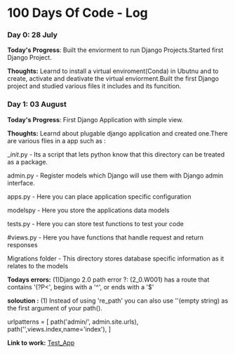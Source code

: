 # 100 Days Of Code - Log

### Day 0: 28 July

**Today's Progress**: Built the enviorment to run Django Projects.Started first Django Project.

**Thoughts:** Learnd to install a virtual enviroment(Conda) in Ubutnu and to create, activate and deativate the virtual enviorment.Built the first Django project and studied various files it includes and its funcition.


### Day 1: 03 August

**Today's Progress**: First Django Application with simple view.

**Thoughts:** Learnd about plugable django application and created one.There are various flies in  a app such as :

__init_.py - Its a script that lets python know that this directory can be treated as a package.

admin.py - Register models which Django will use them with Django admin interface.

apps.py - Here you can place application specific configuration

modelspy - Here you store the applications data models

tests.py - Here you can store test functions to test your code

#views.py - Here you have functions that handle request and return responses

Migrations folder - This directory stores database specific information as it relates to the models

**Todays errors:** (1)Django 2.0 path error ?: (2_0.W001) has a route that contains '(?P<', begins with a '^', or ends with a '$'

**soloution :** (1) Instead of using 're_path' you can also use ''(empty string) as the first argument of your path().

urlpatterns = [
    path('admin/', admin.site.urls),
    path('',views.index,name='index'),
]

**Link to work:** [Test_App](http://www.example.com)



